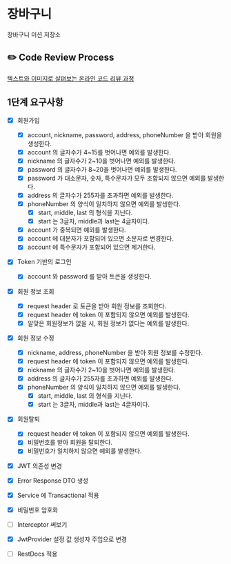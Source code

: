 # 장바구니

장바구니 미션 저장소

## ✏️ Code Review Process

[텍스트와 이미지로 살펴보는 온라인 코드 리뷰 과정](https://github.com/next-step/nextstep-docs/tree/master/codereview)

## 1단계 요구사항

- [x] 회원가입
    - [x] account, nickname, password, address, phoneNumber 을 받아 회원을 생성한다.
    - [x] account 의 글자수가 4~15를 벗어나면 예외를 발생한다.
    - [x] nickname 의 글자수가 2~10을 벗어나면 예외를 발생한다.
    - [x] password 의 글자수가 8~20을 벗어나면 예외를 발생한다.
    - [x] password 가 대소문자, 숫자, 특수문자가 모두 조합되지 않으면 예외를 발생한다.
    - [x] address 의 글자수가 255자를 초과하면 예외를 발생한다.
    - [x] phoneNumber 의 양식이 일치하지 않으면 예외를 발생한다.
        - [x] start, middle, last 의 형식을 지닌다.
        - [x] start 는 3글자, middle과 last는 4글자이다.
    - [x] account 가 중복되면 예외를 발생한다.
    - [x] account 에 대문자가 포함되어 있으면 소문자로 변경한다.
    - [x] account 에 특수문자가 포함되어 있으면 제거한다.

- [x] Token 기반의 로그인
    - [x] account 와 password 를 받아 토큰을 생성한다.

- [x] 회원 정보 조회
  - [x] request header 로 토큰을 받아 회원 정보를 조회한다. 
  - [x] request header 에 token 이 포함되지 않으면 예외를 발생한다.
  - [x] 알맞은 회원정보가 없을 시, 회원 정보가 없다는 예외를 발생한다.

- [x] 회원 정보 수정
    - [x] nickname, address, phoneNumber 을 받아 회원 정보를 수정한다.
    - [x] request header 에 token 이 포함되지 않으면 예외를 발생한다.
    - [x] nickname 의 글자수가 2~10을 벗어나면 예외를 발생한다.
    - [x] address 의 글자수가 255자를 초과하면 예외를 발생한다.
    - [x] phoneNumber 의 양식이 일치하지 않으면 예외를 발생한다.
        - [x] start, middle, last 의 형식을 지닌다.
        - [x] start 는 3글자, middle과 last는 4글자이다.

- [x] 회원탈퇴
    - [x] request header 에 token 이 포함되지 않으면 예외를 발생한다.
    - [x] 비밀번호를 받아 회원을 탈퇴한다.
    - [x] 비밀번호가 일치하지 않으면 예외를 발생한다.

- [x] JWT 의존성 변경
- [x] Error Response DTO 생성
- [x] Service 에 Transactional 적용
- [x] 비밀번호 암호화
- [ ] Interceptor 써보기
- [x] JwtProvider 설정 값 생성자 주입으로 변경
- [ ] RestDocs 적용

